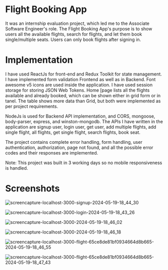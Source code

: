 # Flight Booking App

It was an internship evaluation project, which led me to the Associate Software Engineer's role.
The Flight Booking App's purpose is to show users all the available flights, search for flights, and let them book single/multiple seats. Users can only book flights after signing in.

# Implementation

I have used ReactJs for front-end and Redux Toolkit for state management. I have implemented form validation Frontend as well as in Backend. Font awesome v5 icons are used inside the application. I have used session storage for storing JSON Web Tokens. Home [page lists all the flights available and already booked, which can be shown either in grid form or in tanel. The table shows more data than Grid, but both were implemented as per project requirements.

NodeJs is used for Backend API implementation, and CORS, mongoose, body-parser, express, and winston-mongodb. The APIs I have written in the application are signup user, login user, get user, add multiple flights, add single flight, all flights, get single flight, search flights, book seat.

The project contains complete error handling, form handling, user authentication, authorization, page not found, and all the possible error codes and their responses are implemented.

Note: This project was built in 3 working days so no mobile responsiveness is handled.
# Screenshots

![screencapture-localhost-3000-signup-2024-05-19-18_44_30](https://github.com/TalhaZubair-debuger/Flight-Booking-App/assets/84172830/422760e8-5bdd-4117-8974-a414364181c5)

![screencapture-localhost-3000-login-2024-05-19-18_43_26](https://github.com/TalhaZubair-debuger/Flight-Booking-App/assets/84172830/adaedbcb-966b-47a2-8b44-2c469c4e7232)

![screencapture-localhost-3000-2024-05-19-18_46_02](https://github.com/TalhaZubair-debuger/Flight-Booking-App/assets/84172830/523b0cbe-6b9c-49d4-a705-5a85100246ec)

![screencapture-localhost-3000-2024-05-19-18_46_18](https://github.com/TalhaZubair-debuger/Flight-Booking-App/assets/84172830/4ce047e4-bd4e-4452-a660-0f5acad202f9)

![screencapture-localhost-3000-flight-65ce8de81bf0934664d8b665-2024-05-19-18_46_55](https://github.com/TalhaZubair-debuger/Flight-Booking-App/assets/84172830/b3de8f5c-4649-4360-aa86-4b35dbbea6d0)

![screencapture-localhost-3000-flight-65ce8de81bf0934664d8b665-2024-05-19-18_47_43](https://github.com/TalhaZubair-debuger/Flight-Booking-App/assets/84172830/6509f7ef-79bf-46e7-8780-f6be4e8bfe11)

